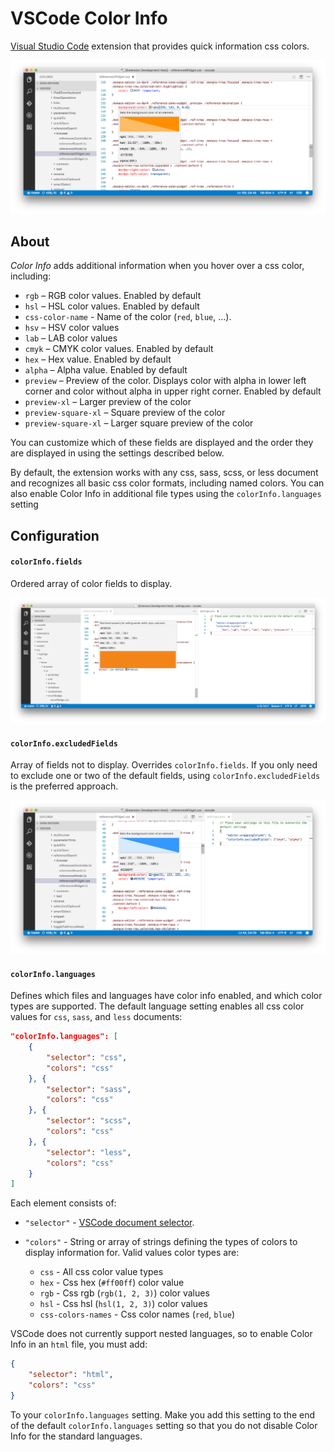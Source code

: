 # VSCode Color Info

[Visual Studio Code](https://code.visualstudio.com) extension that provides quick information css colors.

![fields](media/starter-example.png)


## About
*Color Info* adds additional information when you hover over a css color, including:

* `rgb` – RGB color values. Enabled by default
* `hsl` – HSL color values. Enabled by default
* `css-color-name` - Name of the color (`red`, `blue`, ...).
* `hsv` – HSV color values
* `lab` – LAB color values
* `cmyk` – CMYK color values. Enabled by default
* `hex` – Hex value. Enabled by default
* `alpha` – Alpha value. Enabled by default
* `preview` – Preview of the color. Displays color with alpha in lower left corner and color without alpha in upper right corner. Enabled by default
* `preview-xl` – Larger preview of the color
* `preview-square-xl` – Square preview of the color
* `preview-square-xl` – Larger square preview of the color

You can customize which of these fields are displayed and the order they are displayed in using the settings described below.

By default, the extension works with any css, sass, scss, or less document and recognizes all basic css color formats, including named colors. You can also enable Color Info in additional file types using the `colorInfo.languages` setting


## Configuration

#### `colorInfo.fields`
Ordered array of color fields to display.

![fields](media/fields.png)


#### `colorInfo.excludedFields`
Array of fields not to display. Overrides `colorInfo.fields`. If you only need to exclude one or two of the default fields, using `colorInfo.excludedFields` is the preferred approach.

![excluded fields](media/excluded.png)


#### `colorInfo.languages`
Defines which files and languages have color info enabled, and which color types are supported. The default language setting enables all css color values for `css`, `sass`, and `less` documents:

```json
"colorInfo.languages": [
    {
        "selector": "css",
        "colors": "css"
    }, {
        "selector": "sass",
        "colors": "css"
    }, {
        "selector": "scss",
        "colors": "css"
    }, {
        "selector": "less",
        "colors": "css"
    }
]
```

Each element consists of:

* `"selector"` - [VSCode document selector](https://code.visualstudio.com/Docs/extensionAPI/vscode-api#DocumentSelector).
* `"colors"` - String or array of strings defining the types of colors to display information for. Valid values color types are:

    * `css` - All css color value types
    * `hex` - Css hex (`#ff00ff`) color value
    * `rgb` - Css rgb (`rgb(1, 2, 3)`) color values
    * `hsl` - Css hsl (`hsl(1, 2, 3)`) color values
    * `css-colors-names` - Css color names (`red`, `blue`)

VSCode does not currently support nested languages, so to enable Color Info in an `html` file, you must add: 

```json
{
    "selector": "html",
    "colors": "css"
}
```

To your `colorInfo.languages` setting. Make you add this setting to the end of the default `colorInfo.languages` setting so that you do not disable Color Info for the standard languages.